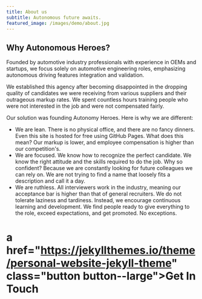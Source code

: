 ```yaml
---
title: About us
subtitle: Autonomous future awaits. 
featured_image: /images/demo/about.jpg
---
```


## Why Autonomous Heroes?

Founded by automotive industry professionals with experience in OEMs and startups, we focus solely on automotive engineering roles, emphasizing autonomous driving features integration and validation. 

We established this agency after becoming disappointed in the dropping quality of candidates we were receiving from various suppliers and their outrageous markup rates. We spent countless hours training people who were not interested in the job and were not compensated fairly. 

Our solution was founding Autonomy Heroes. Here is why we are different: 

* We are lean. There is no physical office, and there are no fancy dinners. Even this site is hosted for free using GitHub Pages. What does this mean? Our markup is lower, and employee compensation is higher than our competition's. 
* We are focused. We know how to recognize the perfect candidate. We know the right attitude and the skills required to do the job. Why so confident? Because we are constantly looking for future colleagues we can rely on. We are not trying to find a name that loosely fits a description and call it a day. 
* We are ruthless. All interviewers work in the industry, meaning our acceptance bar is higher than that of general recruiters. We do not tolerate laziness and tardiness. Instead, we encourage continuous learning and development. We find people ready to give everything to the role, exceed expectations, and get promoted. No exceptions. 


# a href="https://jekyllthemes.io/theme/personal-website-jekyll-theme" class="button button--large">Get In Touch</a>